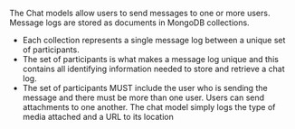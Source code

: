 The Chat models allow users to send messages to one or more users. 
Message logs are stored as documents in MongoDB collections. 
 - Each collection represents a single message log between a unique set of participants. 
 - The set of participants is what makes a message log unique and this contains all identifying information needed to store and retrieve a chat log. 
 - The set of participants MUST include the user who is sending the message and there must be more than one user.
Users can send attachments to one another. The chat model simply logs the type of media attached and a URL to its location
